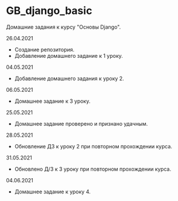 # GB_django_basic
Домашние задания к курсу "Основы Django".

26.04.2021
+ Создание репозитория.
+ Добавление домашнего задание к 1 уроку.

04.05.2021
+ Добавление домашнего задания к уроку 2.

06.05.2021
+ Домашнее задание к 3 уроку.

25.05.2021
* Домашнее задание проверено и признано удачным.

28.05.2021
* Обновление ДЗ к уроку 2 при повторном прохождении курса.

31.05.2021
+ Обновлено Д/З к 3 уроку при повторном прохождении курса.

04.06.2021
+ Домашнее задание к уроку 4.
